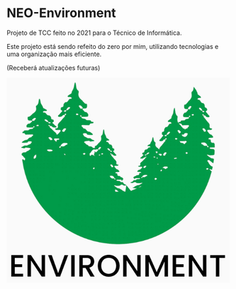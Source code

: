 # NEO-Environment
Projeto de TCC feito no 2021 para o Técnico de Informática. 

Este projeto está sendo refeito do zero por mim, utilizando tecnologias e uma organização mais eficiente.

(Receberá atualizações futuras)

![Screenshot](assets/img/logo-git/logo.png)
